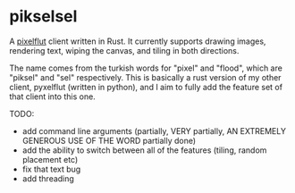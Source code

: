 # pikselsel
A [pixelflut](https://github.com/defnull/pixelflut) client written in Rust. It currently supports drawing images, rendering text, wiping the canvas, and tiling in both directions.

The name comes from the turkish words for "pixel" and "flood", which are "piksel" and "sel" respectively. This is basically a rust version of my other client, pyxelflut (written in python), and I aim to fully add the feature set of that client into this one.

TODO:
- add command line arguments (partially, VERY partially, AN EXTREMELY GENEROUS USE OF THE WORD partially done)
- add the ability to switch between all of the features (tiling, random placement etc)
- fix that text bug
- add threading
